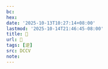 ```yaml
---
bc:
hex:
date: '2025-10-13T10:27:14+08:00'
lastmod: '2025-10-14T21:46:45-08:00'
title: 􁿩
url: 􁿩
tags: [逆]
src: DCCV
note:
---
```

